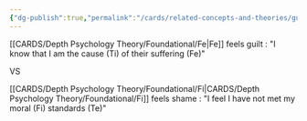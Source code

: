 ```yaml
---
{"dg-publish":true,"permalink":"/cards/related-concepts-and-theories/guilt/","noteIcon":"1","created":"2022-12-31T19:09:04.832+01:00","updated":"2023-06-22T21:01:27.006+02:00"}
---
```



[[CARDS/Depth Psychology Theory/Foundational/Fe\|Fe]] feels guilt : "I know that I am the cause (Ti) of their suffering (Fe)"

VS 

[[CARDS/Depth Psychology Theory/Foundational/Fi\|CARDS/Depth Psychology Theory/Foundational/Fi]] feels shame : "I feel I have not met my moral (Fi) standards (Te)"